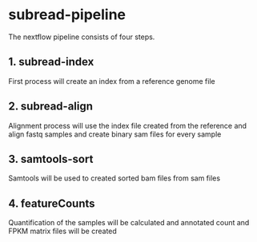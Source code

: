 # subread-pipeline

The nextflow pipeline consists of four steps.

## 1. subread-index
First process will create an index from a reference genome file 

## 2. subread-align
Alignment process will use the index file created from the reference and align fastq samples and create binary sam files for every sample

## 3. samtools-sort
Samtools will be used to created sorted bam files from sam files

## 4. featureCounts
Quantification of the samples will be calculated and annotated count and FPKM matrix files will be created